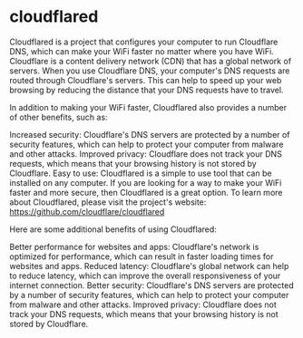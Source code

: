 # cloudflared
Cloudflared is a project that configures your computer to run Cloudflare DNS, which can make your WiFi faster no matter where you have WiFi. Cloudflare is a content delivery network (CDN) that has a global network of servers. When you use Cloudflare DNS, your computer's DNS requests are routed through Cloudflare's servers. This can help to speed up your web browsing by reducing the distance that your DNS requests have to travel.

In addition to making your WiFi faster, Cloudflared also provides a number of other benefits, such as:

Increased security: Cloudflare's DNS servers are protected by a number of security features, which can help to protect your computer from malware and other attacks.
Improved privacy: Cloudflare does not track your DNS requests, which means that your browsing history is not stored by Cloudflare.
Easy to use: Cloudflared is a simple to use tool that can be installed on any computer.
If you are looking for a way to make your WiFi faster and more secure, then Cloudflared is a great option. To learn more about Cloudflared, please visit the project's website: https://github.com/cloudflare/cloudflared

Here are some additional benefits of using Cloudflared:

Better performance for websites and apps: Cloudflare's network is optimized for performance, which can result in faster loading times for websites and apps.
Reduced latency: Cloudflare's global network can help to reduce latency, which can improve the overall responsiveness of your internet connection.
Better security: Cloudflare's DNS servers are protected by a number of security features, which can help to protect your computer from malware and other attacks.
Improved privacy: Cloudflare does not track your DNS requests, which means that your browsing history is not stored by Cloudflare.
